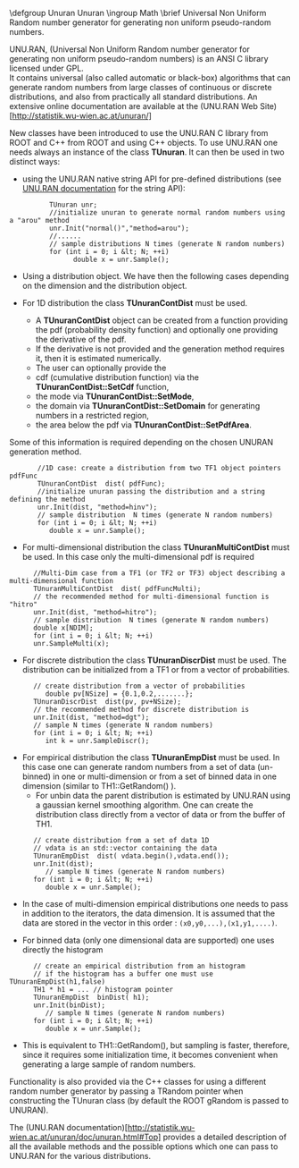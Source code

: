 \defgroup Unuran Unuran
\ingroup Math
\brief Universal Non Uniform Random number generator for generating non uniform pseudo-random numbers.


UNU.RAN, (Universal Non Uniform Random number generator for generating non uniform pseudo-random numbers)
is an ANSI C library licensed under GPL.<br>
It contains universal (also called automatic or black-box) algorithms that can generate random numbers from
large classes of continuous or discrete distributions, and also from practically all standard distributions.
An extensive online documentation are available at the (UNU.RAN Web Site)[http://statistik.wu-wien.ac.at/unuran/]

New classes have been introduced to use the UNU.RAN C library from ROOT and C++ from ROOT and using C++ objects.
To use UNU.RAN one needs always an instance of the class **TUnuran**.
It can then be used in two distinct ways:
- using the UNU.RAN native string API for pre-defined distributions (see<a href="http://statistik.wu-wien.ac.at/unuran/doc/unuran.html#StringAPI"> UNU.RAN documentation</a> for the string API):

~~~{.cpp}
          TUnuran unr;
          //initialize unuran to generate normal random numbers using a "arou" method
          unr.Init("normal()","method=arou");
          //......
          // sample distributions N times (generate N random numbers)
          for (int i = 0; i &lt; N; ++i)
                double x = unr.Sample();

~~~


- Using a distribution object. We have then the following cases depending on the dimension and the distribution object.

- For 1D distribution the class **TUnuranContDist** must be used.
    - A **TUnuranContDist** object can be created from a function
    providing the pdf (probability density function) and optionally one providing the derivative of the pdf.
    - If the derivative is not provided and the generation method requires it, then it is estimated numerically.
    - The user can optionally provide the
     - cdf (cumulative distribution function) via the **TUnuranContDist::SetCdf** function,
     - the mode via **TUnuranContDist::SetMode**,
     - the domain via **TUnuranContDist::SetDomain** for generating numbers in a restricted region,
     - the area below the pdf via **TUnuranContDist::SetPdfArea**.

Some of this information is required depending on the chosen UNURAN generation method.

~~~~{.cpp}
       //1D case: create a distribution from two TF1 object pointers pdfFunc
       TUnuranContDist  dist( pdfFunc);
       //initialize unuran passing the distribution and a string defining the method
       unr.Init(dist, "method=hinv");
       // sample distribution  N times (generate N random numbers)
       for (int i = 0; i &lt; N; ++i)
          double x = unr.Sample();
~~~~

- For multi-dimensional distribution the class **TUnuranMultiContDist** must be used.
In this case only the multi-dimensional pdf is required

~~~~{.cpp}
      //Multi-Dim case from a TF1 (or TF2 or TF3) object describing a multi-dimensional function
      TUnuranMultiContDist  dist( pdfFuncMulti);
      // the recommended method for multi-dimensional function is "hitro"
      unr.Init(dist, "method=hitro");
      // sample distribution  N times (generate N random numbers)
      double x[NDIM];
      for (int i = 0; i &lt; N; ++i)
      unr.SampleMulti(x);
~~~~

- For discrete distribution the class **TUnuranDiscrDist** must be used.
   The distribution can be initialized from a TF1 or from a vector of probabilities.

~~~~{.cpp}
      // create distribution from a vector of probabilities
         double pv[NSize] = {0.1,0.2,.......};
      TUnuranDiscrDist  dist(pv, pv+NSize);
      // the recommended method for discrete distribution is
      unr.Init(dist, "method=dgt");
      // sample N times (generate N random numbers)
      for (int i = 0; i &lt; N; ++i)
         int k = unr.SampleDiscr();
~~~~

- For empirical distribution the class **TUnuranEmpDist** must be used.
  In this case one can generate random numbers from a set of data (un-binned)  in one or multi-dimension or
  from a set of binned data in one dimension (similar to TH1::GetRandom() ).
  - For unbin data the parent distribution is estimated by UNU.RAN using a gaussian kernel smoothing algorithm.
   One can create the distribution class directly from a vector of data or from the buffer of TH1.

~~~~{.cpp}
      // create distribution from a set of data 1D
      // vdata is an std::vector containing the data
      TUnuranEmpDist  dist( vdata.begin(),vdata.end());
      unr.Init(dist);
         // sample N times (generate N random numbers)
      for (int i = 0; i &lt; N; ++i)
         double x = unr.Sample();
~~~~

- In the case of multi-dimension empirical distributions one needs to pass in addition to the iterators, the data dimension. It is assumed that the data are stored in the vector in this order : `(x0,y0,...),(x1,y1,....)`.

- For binned data (only one dimensional data are supported) one uses directly the histogram

~~~{.cpp}
      // create an empirical distribution from an histogram
      // if the histogram has a buffer one must use TUnuranEmpDist(h1,false)
      TH1 * h1 = ... // histogram pointer
      TUnuranEmpDist  binDist( h1);
      unr.Init(binDist);
         // sample N times (generate N random numbers)
      for (int i = 0; i &lt; N; ++i)
         double x = unr.Sample();
~~~

- This is equivalent to TH1::GetRandom(), but sampling is faster, therefore, since it requires some initialization time,
  it becomes convenient when generating a large sample of random numbers.

Functionality is also provided via the C++ classes for using a different random number generator by passing a
TRandom pointer when constructing the TUnuran class (by default the ROOT gRandom is passed to UNURAN).

The (UNU.RAN documentation)[http://statistik.wu-wien.ac.at/unuran/doc/unuran.html#Top] provides a detailed
description of all the available methods and the possible options which one can pass to UNU.RAN for the various distributions.
